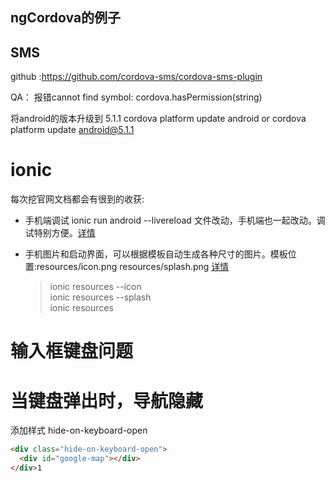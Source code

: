 ## ngCordova的例子


## SMS

github :https://github.com/cordova-sms/cordova-sms-plugin

QA： 报错cannot find symbol: cordova.hasPermission(string)

将android的版本升级到 5.1.1
cordova platform update android or cordova platform update android@5.1.1

# ionic
每次挖官网文档都会有很到的收获:

* 手机端调试 ionic run android --livereload 文件改动，手机端也一起改动。调试特别方便。[详情](http://ionicframework.com/docs/cli/run.html)

* 手机图片和启动界面，可以根据模板自动生成各种尺寸的图片。模板位置:resources/icon.png   resources/splash.png [详情](http://ionicframework.com/docs/cli/icon-splashscreen.html)
    > ionic resources --icon  
    > ionic resources --splash  
    > ionic resources


# 输入框键盘问题


# 当键盘弹出时，导航隐藏   

添加样式  hide-on-keyboard-open

```html
<div class="hide-on-keyboard-open">
  <div id="google-map"></div>
</div>1
```
